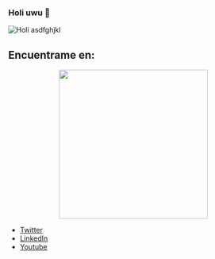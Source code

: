 ### Holi uwu 👋

![Holi asdfghjkl](https://user-images.githubusercontent.com/282759/84682528-c1d5d300-af03-11ea-9bfb-02854ad0cb20.gif)

## Encuentrame en: 

<div align="center">
    <img src="https://media1.tenor.com/images/d6a87bc63b7c4e449d8b3836f4aea8b4/tenor.gif?itemid=10889198" width="300" height="300" >
</div>

- <a href="https://twitter.com/AbdielGuerrer20">Twitter </a> 
- <a href="https://www.linkedin.com/in/abdiel-guerrero-360a39195/">LinkedIn</a> 
- <a href="https://www.youtube.com/channel/UCYSA2z4L5S7LOo1QId3-l6Q?view_as=subscriber">Youtube</a> 
